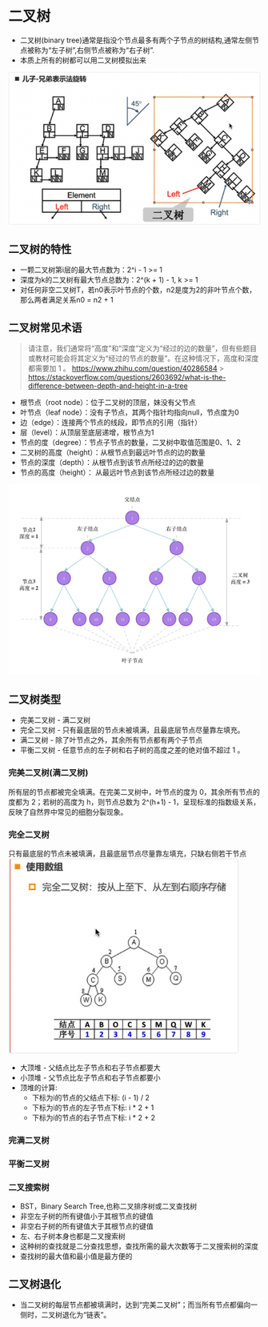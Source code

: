 # 二叉树

- 二叉树(binary tree)通常是指没个节点最多有两个子节点的树结构,通常左侧节点被称为“左子树”,右侧节点被称为“右子树”.
- 本质上所有的树都可以用二叉树模拟出来

![alt text](image.png)

## 二叉树的特性

- 一颗二叉树第i层的最大节点数为：2^i - 1 >= 1
- 深度为k的二叉树有最大节点总数为：2^(k + 1) - 1, k >= 1
- 对任何非空二叉树T，若n0表示叶节点的个数，n2是度为2的非叶节点个数，那么两者满足关系n0 = n2 + 1

## 二叉树常见术语

> 请注意，我们通常将“高度”和“深度”定义为“经过的边的数量”，但有些题目或教材可能会将其定义为“经过的节点的数量”。在这种情况下，高度和深度都需要加 1 。
> https://www.zhihu.com/question/40286584 > https://stackoverflow.com/questions/2603692/what-is-the-difference-between-depth-and-height-in-a-tree

- 根节点（root node）：位于二叉树的顶层，妹没有父节点
- 叶节点（leaf node）：没有子节点，其两个指针均指向null，节点度为0
- 边（edge）：连接两个节点的线段，即节点的引用（指针）
- 层（level）：从顶层至底层递增，根节点为1
- 节点的度（degree）：节点子节点的数量，二叉树中取值范围是0、1、2
- 二叉树的高度（height）：从根节点到最远叶节点的边的数量
- 节点的深度（depth）：从根节点到该节点所经过的边的数量
- 节点的高度（height）： 从最远叶节点到该节点所经过边的数量

![alt text](二叉树的常见术语.png)

## 二叉树类型

- 完美二叉树 - 满二叉树
- 完全二叉树 - 只有最底层的节点未被填满，且最底层节点尽量靠左填充。
- 满二叉树 - 除了叶节点之外，其余所有节点都有两个子节点
- 平衡二叉树 - 任意节点的左子树和右子树的高度之差的绝对值不超过 1 。

### 完美二叉树(满二叉树)

所有层的节点都被完全填满。在完美二叉树中，叶节点的度为 0，其余所有节点的度都为 2；若树的高度为 h，则节点总数为 2^(h+1) - 1，呈现标准的指数级关系，反映了自然界中常见的细胞分裂现象。

### 完全二叉树

只有最底层的节点未被填满，且最底层节点尽量靠左填充，只缺右侧若干节点
![alt text](image-1.png)

- 大顶堆 - 父结点比左子节点和右子节点都要大
- 小顶堆 - 父节点比左子节点和右子节点都要小
- 顶堆的计算:
  - 下标为i的节点的父结点下标: (i - 1) / 2
  - 下标为i的节点的左子节点下标: i \* 2 + 1
  - 下标为i的节点的右子节点下标: i \* 2 + 2

### 完满二叉树

### 平衡二叉树

### 二叉搜索树

- BST，Binary Search Tree,也称二叉排序树或二叉查找树
- 非空左子树的所有键值小于其根节点的键值
- 非空右子树的所有键值大于其根节点的键值
- 左、右子树本身也都是二叉搜索树
- 这种树的查找就是二分查找思想，查找所需的最大次数等于二叉搜索树的深度
- 查找树的最大值和最小值是最方便的

## 二叉树退化

- 当二叉树的每层节点都被填满时，达到“完美二叉树”；而当所有节点都偏向一侧时，二叉树退化为“链表”。
